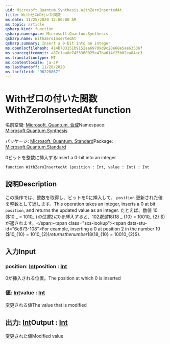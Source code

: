 ```yaml
---
uid: Microsoft.Quantum.Synthesis.WithZeroInsertedAt
title: Withゼロの付いた関数
ms.date: 11/25/2020 12:00:00 AM
ms.topic: article
qsharp.kind: function
qsharp.namespace: Microsoft.Quantum.Synthesis
qsharp.name: WithZeroInsertedAt
qsharp.summary: Insert a 0-bit into an integer
ms.openlocfilehash: 414b703151b9152aa69709d9c28e68e5ae63506f
ms.sourcegitcommit: a87c1aa8e7453360025e47ba614f25b02ea84ec3
ms.translationtype: MT
ms.contentlocale: ja-JP
ms.lasthandoff: 11/26/2020
ms.locfileid: "96228867"
---
```

# <a name="withzeroinsertedat-function"></a><span data-ttu-id="6e873-102">Withゼロの付いた関数</span><span class="sxs-lookup"><span data-stu-id="6e873-102">WithZeroInsertedAt function</span></span>

<span data-ttu-id="6e873-103">名前空間: [Microsoft. Quantum. 合成](xref:Microsoft.Quantum.Synthesis)</span><span class="sxs-lookup"><span data-stu-id="6e873-103">Namespace: [Microsoft.Quantum.Synthesis](xref:Microsoft.Quantum.Synthesis)</span></span>

<span data-ttu-id="6e873-104">パッケージ: [Microsoft. Quantum. Standard](https://nuget.org/packages/Microsoft.Quantum.Standard)</span><span class="sxs-lookup"><span data-stu-id="6e873-104">Package: [Microsoft.Quantum.Standard](https://nuget.org/packages/Microsoft.Quantum.Standard)</span></span>


<span data-ttu-id="6e873-105">0ビットを整数に挿入する</span><span class="sxs-lookup"><span data-stu-id="6e873-105">Insert a 0-bit into an integer</span></span>

```qsharp
function WithZeroInsertedAt (position : Int, value : Int) : Int
```


## <a name="description"></a><span data-ttu-id="6e873-106">説明</span><span class="sxs-lookup"><span data-stu-id="6e873-106">Description</span></span>

<span data-ttu-id="6e873-107">この操作では、整数を取得し、ビットを0に挿入して、 `position` 更新された値を整数として返します。</span><span class="sxs-lookup"><span data-stu-id="6e873-107">This operation takes an integer, inserts a 0 at bit `position`, and returns the updated value as an integer.</span></span>  <span data-ttu-id="6e873-108">たとえば、数値 10 ($10 _ = 1010_ $) の位置2に0を挿入すると、 {10} {2} 数値 18 ($18 _ {10} = 10010_ {2} $) が返されます。</span><span class="sxs-lookup"><span data-stu-id="6e873-108">For example, inserting a 0 at position 2 in the number 10 ($10_{10} = 1010_{2}$) returns the number 18 ($18_{10} = 10010_{2}$).</span></span>

## <a name="input"></a><span data-ttu-id="6e873-109">入力</span><span class="sxs-lookup"><span data-stu-id="6e873-109">Input</span></span>

### <a name="position--int"></a><span data-ttu-id="6e873-110">position: [Int](xref:microsoft.quantum.lang-ref.int)</span><span class="sxs-lookup"><span data-stu-id="6e873-110">position : [Int](xref:microsoft.quantum.lang-ref.int)</span></span>

<span data-ttu-id="6e873-111">0が挿入される位置。</span><span class="sxs-lookup"><span data-stu-id="6e873-111">The position at which 0 is inserted</span></span>


### <a name="value--int"></a><span data-ttu-id="6e873-112">値: [Int](xref:microsoft.quantum.lang-ref.int)</span><span class="sxs-lookup"><span data-stu-id="6e873-112">value : [Int](xref:microsoft.quantum.lang-ref.int)</span></span>

<span data-ttu-id="6e873-113">変更される値</span><span class="sxs-lookup"><span data-stu-id="6e873-113">The value that is modified</span></span>



## <a name="output--int"></a><span data-ttu-id="6e873-114">出力: [Int](xref:microsoft.quantum.lang-ref.int)</span><span class="sxs-lookup"><span data-stu-id="6e873-114">Output : [Int](xref:microsoft.quantum.lang-ref.int)</span></span>

<span data-ttu-id="6e873-115">変更された値</span><span class="sxs-lookup"><span data-stu-id="6e873-115">Modified value</span></span>